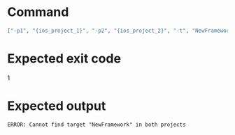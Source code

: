 # Command
```json
["-p1", "{ios_project_1}", "-p2", "{ios_project_2}", "-t", "NewFramework", "-f", "console", "-v"]
```

# Expected exit code
1

# Expected output
```
ERROR: Cannot find target "NewFramework" in both projects

```
